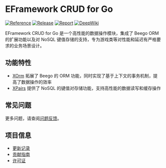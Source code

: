# EFramework CRUD for Go

[![Reference](https://pkg.go.dev/badge/github.com/eframework-org/GO.CRUD.svg)](https://pkg.go.dev/github.com/eframework-org/GO.CRUD)
[![Release](https://img.shields.io/github/v/tag/eframework-org/GO.CRUD)](https://github.com/eframework-org/GO.CRUD/tags)
[![Report](https://goreportcard.com/badge/github.com/eframework-org/GO.CRUD)](https://goreportcard.com/report/github.com/eframework-org/GO.CRUD)
[![DeepWiki](https://img.shields.io/badge/DeepWiki-Explore-blue)](https://deepwiki.com/eframework-org/GO.CRUD)

EFramework CRUD for Go 是一个高性能的数据操作模块，集成了 Beego ORM 的扩展功能以及对 NoSQL 键值存储的支持，专为游戏类等对性能和延迟有严格要求的业务场景设计。

## 功能特性

- [XOrm](XOrm/README.md) 拓展了 Beego 的 ORM 功能，同时实现了基于上下文的事务机制，提高了数据操作的效率
- [XPairs](XPairs/README.md) 提供了 NoSQL 的键值对存储功能，支持高性能的数据读写和缓存操作

## 常见问题

更多问题，请查阅[问题反馈](CONTRIBUTING.md#问题反馈)。

## 项目信息

- [更新记录](CHANGELOG.md)
- [贡献指南](CONTRIBUTING.md)
- [许可证](LICENSE)
